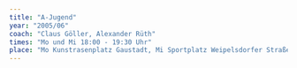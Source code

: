 ```yaml
---
title: "A-Jugend"
year: "2005/06"
coach: "Claus Göller, Alexander Rüth"
times: "Mo und Mi 18:00 - 19:30 Uhr"
place: "Mo Kunstrasenplatz Gaustadt, Mi Sportplatz Weipelsdorfer Straße"
---
```

